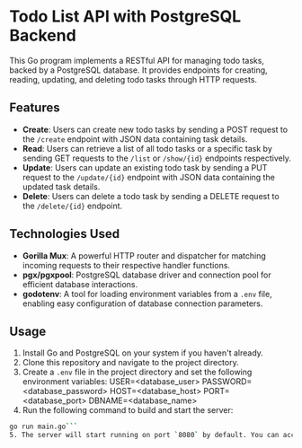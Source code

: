 # Todo List API with PostgreSQL Backend

This Go program implements a RESTful API for managing todo tasks, backed by a PostgreSQL database. It provides endpoints for creating, reading, updating, and deleting todo tasks through HTTP requests.

## Features

- **Create**: Users can create new todo tasks by sending a POST request to the `/create` endpoint with JSON data containing task details.
- **Read**: Users can retrieve a list of all todo tasks or a specific task by sending GET requests to the `/list` or `/show/{id}` endpoints respectively.
- **Update**: Users can update an existing todo task by sending a PUT request to the `/update/{id}` endpoint with JSON data containing the updated task details.
- **Delete**: Users can delete a todo task by sending a DELETE request to the `/delete/{id}` endpoint.

## Technologies Used

- **Gorilla Mux**: A powerful HTTP router and dispatcher for matching incoming requests to their respective handler functions.
- **pgx/pgxpool**: PostgreSQL database driver and connection pool for efficient database interactions.
- **godotenv**: A tool for loading environment variables from a `.env` file, enabling easy configuration of database connection parameters.

## Usage

1. Install Go and PostgreSQL on your system if you haven't already.
2. Clone this repository and navigate to the project directory.
3. Create a `.env` file in the project directory and set the following environment variables:
    USER=<database_user>
    PASSWORD=<database_password>
    HOST=<database_host>
    PORT=<database_port>
    DBNAME=<database_name>
4. Run the following command to build and start the server:

```bash
go run main.go```
5. The server will start running on port `8080` by default. You can access the API endpoints using your preferred HTTP client.
